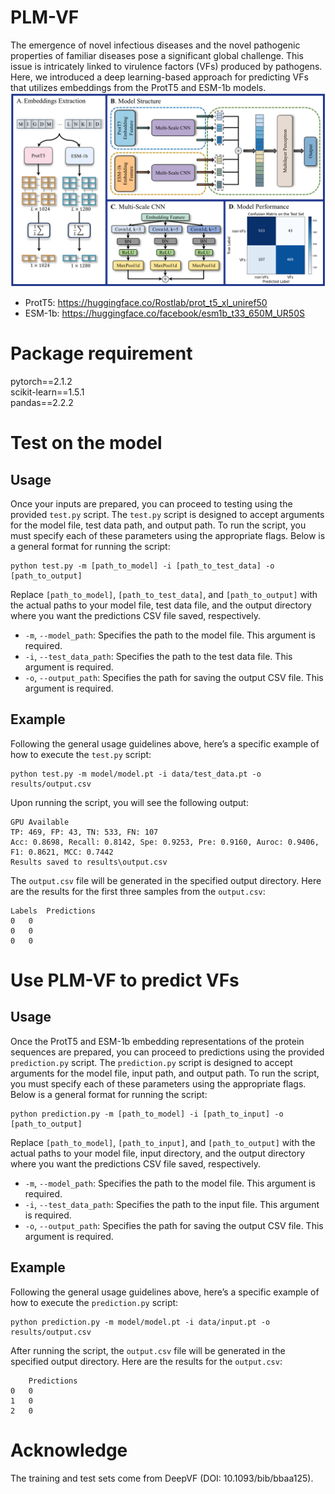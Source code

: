 # PLM-VF  
The emergence of novel infectious diseases and the novel pathogenic properties of familiar diseases pose a significant global challenge. This issue is intricately linked to virulence factors (VFs) produced by pathogens. Here, we introduced a deep learning-based approach for predicting VFs that utilizes embeddings from the ProtT5 and ESM-1b models.  
![image](figure/FIG1.png)  
* ProtT5: https://huggingface.co/Rostlab/prot_t5_xl_uniref50
* ESM-1b: https://huggingface.co/facebook/esm1b_t33_650M_UR50S
# Package requirement  
  pytorch==2.1.2  
  scikit-learn==1.5.1  
  pandas==2.2.2  
# Test on the model  

## Usage
Once your inputs are prepared, you can proceed to testing using the provided `test.py` script.
The `test.py` script is designed to accept arguments for the model file, test data path, and output path. To run the script, you must specify each of these parameters using the appropriate flags. Below is a general format for running the script:
```
python test.py -m [path_to_model] -i [path_to_test_data] -o [path_to_output]
```
Replace `[path_to_model]`, `[path_to_test_data]`, and `[path_to_output]` with the actual paths to your model file, test data file, and the output directory where you want the predictions CSV file saved, respectively.  
* `-m`, `--model_path`: Specifies the path to the model file. This argument is required.
* `-i`, `--test_data_path`: Specifies the path to the test data file. This argument is required.
* `-o`, `--output_path`: Specifies the path for saving the output CSV file. This argument is required.

## Example  
Following the general usage guidelines above, here’s a specific example of how to execute the `test.py` script: 
```
python test.py -m model/model.pt -i data/test_data.pt -o results/output.csv
```
Upon running the script, you will see the following output:
```
GPU Available  
TP: 469, FP: 43, TN: 533, FN: 107  
Acc: 0.8698, Recall: 0.8142, Spe: 0.9253, Pre: 0.9160, Auroc: 0.9406, F1: 0.8621, MCC: 0.7442  
Results saved to results\output.csv  
```
The `output.csv` file will be generated in the specified output directory. Here are the results for the first three samples from the `output.csv`:  
```
Labels	Predictions
0	0
0	0
0	0
```
# Use PLM-VF to predict VFs  

## Usage  
Once the ProtT5 and ESM-1b embedding representations of the protein sequences are prepared, you can proceed to predictions using the provided `prediction.py` script.
The `prediction.py` script is designed to accept arguments for the model file, input path, and output path. To run the script, you must specify each of these parameters using the appropriate flags. Below is a general format for running the script:
```
python prediction.py -m [path_to_model] -i [path_to_input] -o [path_to_output]
```
Replace `[path_to_model]`, `[path_to_input]`, and `[path_to_output]` with the actual paths to your model file, input directory, and the output directory where you want the predictions CSV file saved, respectively.  
* `-m`, `--model_path`: Specifies the path to the model file. This argument is required.
* `-i`, `--test_data_path`: Specifies the path to the input file. This argument is required.
* `-o`, `--output_path`: Specifies the path for saving the output CSV file. This argument is required.

## Example  
Following the general usage guidelines above, here’s a specific example of how to execute the `prediction.py` script: 
```
python prediction.py -m model/model.pt -i data/input.pt -o results/output.csv
```
After running the script, the `output.csv` file will be generated in the specified output directory. Here are the results for the `output.csv`:  
```
	Predictions
0	0
1	0
2	0
```
# Acknowledge  
The training and test sets come from DeepVF (DOI: 10.1093/bib/bbaa125).
